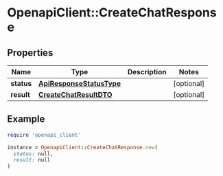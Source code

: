 # OpenapiClient::CreateChatResponse

## Properties

| Name | Type | Description | Notes |
| ---- | ---- | ----------- | ----- |
| **status** | [**ApiResponseStatusType**](ApiResponseStatusType.md) |  | [optional] |
| **result** | [**CreateChatResultDTO**](CreateChatResultDTO.md) |  | [optional] |

## Example

```ruby
require 'openapi_client'

instance = OpenapiClient::CreateChatResponse.new(
  status: null,
  result: null
)
```

